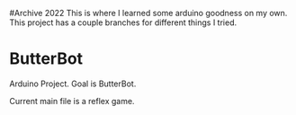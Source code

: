 #Archive 2022
This is where I learned some arduino goodness on my own. This project has a couple branches for different things I tried.

# ButterBot
Arduino Project. Goal is ButterBot.

Current main file is a reflex game.

